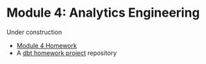 # Module 4: Analytics Engineering

Under construction

- [Module 4 Homework](04-analytics-engineering/homework_4.md)
- A [dbt homework project](https://github.com/varmara/dbt-project_data-engineering) repository